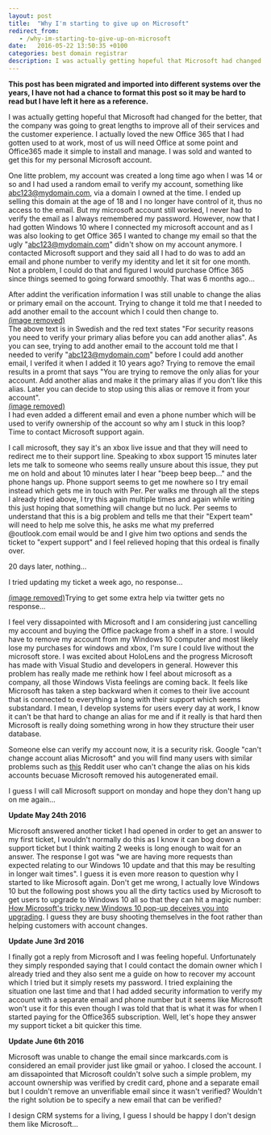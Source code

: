 ```yaml
---
layout: post
title:  "Why I'm starting to give up on Microsoft"
redirect_from:
   - /why-im-starting-to-give-up-on-microsoft
date:   2016-05-22 13:50:35 +0100
categories: best domain registrar
description: I was actually getting hopeful that Microsoft had changed for the better, that the company was going to great lengths to improve all of their services and the customer experience. I actually loved the...
---
```


**This post has been migrated and imported into different systems over the years, I have not had a chance to format this post so it may be hard to read but I have left it here as a reference.**

I was actually getting hopeful that Microsoft had changed for the better, that the company was going to great lengths to improve all of their services and the customer experience. I actually loved the new Office 365 that I had gotten used to at work, most of us will need Office at some point and Office365 made it simple to install and manage. I was sold and wanted to get this for my personal Microsoft account.  
  
 One litte problem, my account was created a long time ago when I was 14 or so and I had used a random email to verify my account, something like abc123@mydomain.com, via a domain I owned at the time. I ended up selling this domain at the age of 18 and I no longer have control of it, thus no access to the email. But my microsoft account still worked, I never had to verify the email as I always remembered my password. However, now that I had gotten Windows 10 where I connected my microsoft account and as I was also looking to get Office 365 I wanted to change my email so that the ugly "abc123@mydomain.com" didn't show on my account anymore. I contacted Microsoft support and they said all I had to do was to add an email and phone number to verify my identity and let it sit for one month. Not a problem, I could do that and figured I would purchase Office 365 since things seemed to going forward smoothly. That was 6 months ago...  
  
 After addint the verification information I was still unable to change the alias or primary email on the account. Trying to change it told me that I needed to add another email to the account which I could then change to.  
[(image removed)](http://tenghamn.com/wp-content/uploads/2016/05/email1.png)  
 The above text is in Swedish and the red text states "For security reasons you need to verify your primary alias before you can add another alias". As you can see, trying to add another email to the account told me that I needed to verify "abc123@mydomain.com" before I could add another email, I verifed it when I added it 10 years ago? Trying to remove the email results in a promt that says "You are trying to remove the only alias for your account. Add another alias and make it the primary alias if you don't like this alias. Later you can decide to stop using this alias or remove it from your account".  
[(image removed)](http://tenghamn.com/wp-content/uploads/2016/05/email2.png)  
 I had even added a different email and even a phone number which will be used to verify ownership of the account so why am I stuck in this loop? Time to contact Microsoft support again.  
  
 I call microsoft, they say it's an xbox live issue and that they will need to redirect me to their support line. Speaking to xbox support 15 minutes later lets me talk to someone who seems really unsure about this issue, they put me on hold and about 10 minutes later I hear "beep beep beep..." and the phone hangs up. Phone support seems to get me nowhere so I try email instead which gets me in touch with Per. Per walks me through all the steps I already tried above, I try this again multiple times and again while writing this just hoping that something will change but no luck. Per seems to understand that this is a big problem and tells me that their "Expert team" will need to help me solve this, he asks me what my preferred @outlook.com email would be and I give him two options and sends the ticket to "expert support" and I feel relieved hoping that this ordeal is finally over.  
  
 20 days later, nothing...  
  
 I tried updating my ticket a week ago, no response...  
  
[(image removed)](http://tenghamn.com/wp-content/uploads/2016/05/twitter.png)Trying to get some extra help via twitter gets no response...  
  
 I feel very dissapointed with Microsoft and I am considering just cancelling my account and buying the Office package from a shelf in a store. I would have to remove my account from my Windows 10 computer and most likely lose my purchases for windows and xbox, I'm sure I could live without the microsoft store. I was excited about HoloLens and the progress Microsoft has made with Visual Studio and developers in general. However this problem has really made me rethink how I feel about microsoft as a company, all those Windows Vista feelings are coming back. It feels like Microsoft has taken a step backward when it comes to their live account that is connected to everything a long with their support which seems substandard. I mean, I develop systems for users every day at work, I know it can't be that hard to change an alias for me and if it really is that hard then Microsoft is really doing something wrong in how they structure their user database.  
  
 Someone else can verify my account now, it is a security risk. Google "can't change account alias Microsoft" and you will find many users with similar problems such as [this](https://www.reddit.com/r/microsoft/comments/2r1iod/cannot_change_microsoft_account_alias_but_you/) Reddit user who can't change the alias on his kids accounts becuase Microsoft removed his autogenerated email.  
  
 I guess I will call Microsoft support on monday and hope they don't hang up on me again...  
  
**Update May 24th 2016**  
  
 Microsoft answered another ticket I had opened in order to get an answer to my first ticket, I wouldn't normally do this as I know it can bog down a support ticket but I think waiting 2 weeks is long enough to wait for an answer. The response I got was "we are having more requests than expected relating to our Windows 10 update and that this may be resulting in longer wait times". I guess it is even more reason to question why I started to like Microsoft again. Don't get me wrong, I actually love Windows 10 but the following post shows you all the dirty tactics used by Microsoft to get users to upgrade to Windows 10 all so that they can hit a magic number: [How Microsoft's tricky new Windows 10 pop-up deceives you into upgrading](http://www.pcworld.com/article/3073457/windows/how-microsofts-nasty-new-windows-10-pop-up-tricks-you-into-upgrading.html). I guess they are busy shooting themselves in the foot rather than helping customers with account changes.  
  
**Update June 3rd 2016**  
  
 I finally got a reply from Microsoft and I was feeling hopeful. Unfortunately they simply responded saying that I could contact the domain owner which I already tried and they also sent me a guide on how to recover my account which I tried but it simply resets my password. I tried explaining the situation one last time and that I had added security information to verify my account with a separate email and phone number but it seems like Microsoft won't use it for this even though I was told that that is what it was for when I started paying for the Office365 subscription. Well, let's hope they answer my support ticket a bit quicker this time.  
  
**Update June 6th 2016**   
  
 Microsoft was unable to change the email since markcards.com is considered an email provider just like gmail or yahoo. I closed the account. I am dissapointed that Microsoft couldn't solve such a simple problem, my account ownership was verified by credit card, phone and a separate email but I couldn't remove an unverifiable email since it wasn't verified? Wouldn't the right solution be to specify a new email that can be verified?  
  
 I design CRM systems for a living, I guess I should be happy I don't design them like Microsoft...